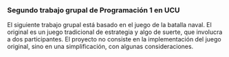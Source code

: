 <h3> Segundo trabajo grupal de Programación 1 en UCU </h3>

El siguiente trabajo grupal está basado en el juego de la batalla naval.
El original es un juego tradicional de estrategia y algo de suerte, que involucra a dos participantes.
El proyecto no consiste en la implementación del juego original, sino en una simplificación, con algunas consideraciones.
